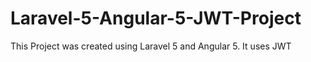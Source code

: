 # Laravel-5-Angular-5-JWT-Project

This Project was created using Laravel 5 and Angular 5. It uses JWT 
